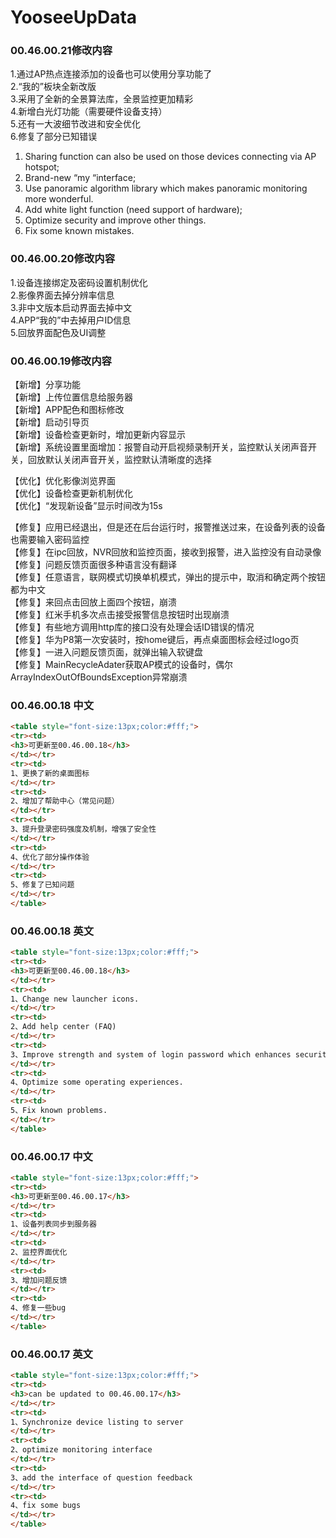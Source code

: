 # YooseeUpData

### 00.46.00.21修改内容 
1.通过AP热点连接添加的设备也可以使用分享功能了   
2.“我的”板块全新改版  
3.采用了全新的全景算法库，全景监控更加精彩  
4.新增白光灯功能（需要硬件设备支持）  
5.还有一大波细节改进和安全优化  
6.修复了部分已知错误  

1. Sharing function can also be used on those devices connecting via AP hotspot;
2. Brand-new “my “interface;
3. Use panoramic algorithm library which makes panoramic monitoring more wonderful.
4. Add white light function (need support of hardware);
5. Optimize security and improve other things.
6. Fix some known mistakes.

### 00.46.00.20修改内容        
1.设备连接绑定及密码设置机制优化         
2.影像界面去掉分辨率信息        
3.非中文版本启动界面去掉中文      
4.APP“我的”中去掉用户ID信息       
5.回放界面配色及UI调整     

### 00.46.00.19修改内容
【新增】分享功能  
【新增】上传位置信息给服务器   
【新增】APP配色和图标修改   
【新增】启动引导页    
【新增】设备检查更新时，增加更新内容显示    
【新增】系统设置里面增加：报警自动开启视频录制开关，监控默认关闭声音开关，回放默认关闭声音开关，监控默认清晰度的选择  

【优化】优化影像浏览界面   
【优化】设备检查更新机制优化    
【优化】“发现新设备”显示时间改为15s   

【修复】应用已经退出，但是还在后台运行时，报警推送过来，在设备列表的设备也需要输入密码监控   
【修复】在ipc回放，NVR回放和监控页面，接收到报警，进入监控没有自动录像   
【修复】问题反馈页面很多种语言没有翻译   
【修复】任意语言，联网模式切换单机模式，弹出的提示中，取消和确定两个按钮都为中文   
【修复】来回点击回放上面四个按钮，崩溃   
【修复】红米手机多次点击接受报警信息按钮时出现崩溃   
【修复】有些地方调用http库的接口没有处理会话ID错误的情况   
【修复】华为P8第一次安装时，按home键后，再点桌面图标会经过logo页  
【修复】一进入问题反馈页面，就弹出输入软键盘  
【修复】MainRecycleAdater获取AP模式的设备时，偶尔ArrayIndexOutOfBoundsException异常崩溃  

### 00.46.00.18 中文
```html
<table style="font-size:13px;color:#fff;"> 
<tr><td>
<h3>可更新至00.46.00.18</h3>
</td></tr>
<tr><td>
1、更换了新的桌面图标       
</td></tr>
<tr><td>
2、增加了帮助中心（常见问题）                  
</td></tr>
<tr><td>
3、提升登录密码强度及机制，增强了安全性
</td></tr>
<tr><td>
4、优化了部分操作体验
</td></tr>
<tr><td>
5、修复了已知问题
</td></tr>
</table>
```
### 00.46.00.18 英文
```html
<table style="font-size:13px;color:#fff;"> 
<tr><td>
<h3>可更新至00.46.00.18</h3>
</td></tr>
<tr><td>
1、Change new launcher icons.   
</td></tr>
<tr><td>
2、Add help center (FAQ)                  
</td></tr>
<tr><td>
3、Improve strength and system of login password which enhances security.
</td></tr>
<tr><td>
4、Optimize some operating experiences.
</td></tr>
<tr><td>
5、Fix known problems.
</td></tr>
</table>
```


### 00.46.00.17 中文
```html
<table style="font-size:13px;color:#fff;"> 
<tr><td>
<h3>可更新至00.46.00.17</h3>
</td></tr>
<tr><td>
1、设备列表同步到服务器        
</td></tr>
<tr><td>
2、监控界面优化                   
</td></tr>
<tr><td>
3、增加问题反馈
</td></tr>
<tr><td>
4、修复一些bug
</td></tr>
</table>
```
### 00.46.00.17 英文 
```html
<table style="font-size:13px;color:#fff;"> 
<tr><td>
<h3>can be updated to 00.46.00.17</h3>
</td></tr>
<tr><td>
1、Synchronize device listing to server        
</td></tr>
<tr><td>
2、optimize monitoring interface                  
</td></tr>
<tr><td>
3、add the interface of question feedback
</td></tr>
<tr><td>
4、fix some bugs
</td></tr>
</table>
```

